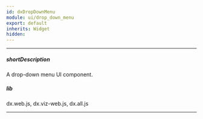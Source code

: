 ```yaml
---
id: dxDropDownMenu
module: ui/drop_down_menu
export: default
inherits: Widget
hidden: 
---
```

---
##### shortDescription
A drop-down menu UI component.

##### lib
dx.web.js, dx.viz-web.js, dx.all.js

---
